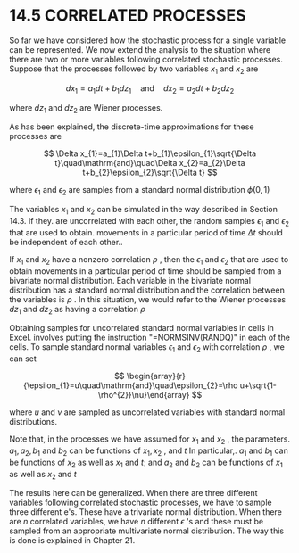 # 14.5 CORRELATED PROCESSES  

So far we have considered how the stochastic process for a single variable can be represented. We now extend the analysis to the situation where there are two or more variables following correlated stochastic processes. Suppose that the processes followed by two variables $x_{1}$ and $x_{2}$ are  

$$
d x_{1}=a_{1}d t+b_{1}d z_{1}\quad{\mathrm{and}}\quad d x_{2}=a_{2}d t+b_{2}d z_{2}
$$  

where $d z_{1}$ and $d z_{2}$ are Wiener processes.  

As has been explained, the discrete-time approximations for these processes are  

$$
\Delta x_{1}=a_{1}\Delta t+b_{1}\epsilon_{1}\sqrt{\Delta t}\quad\mathrm{and}\quad\Delta x_{2}=a_{2}\Delta t+b_{2}\epsilon_{2}\sqrt{\Delta t}
$$  

where $\epsilon_{1}$ and $\epsilon_{2}$ are samples from a standard normal distribution $\phi(0,1)$  

The variables $x_{1}$ and $x_{2}$ can be simulated in the way described in Section 14.3. If they. are uncorrelated with each other, the random samples $\epsilon_{1}$ and $\epsilon_{2}$ that are used to obtain. movements in a particular period of time $\Delta t$ should be independent of each other..  

If $x_{1}$ and $x_{2}$ have a nonzero correlation $\rho$ , then the $\epsilon_{1}$ and $\epsilon_{2}$ that are used to obtain movements in a particular period of time should be sampled from a bivariate normal distribution. Each variable in the bivariate normal distribution has a standard normal distribution and the correlation between the variables is $\rho$ . In this situation, we would refer to the Wiener processes $d z_{1}$ and $d z_{2}$ as having a correlation $\rho$  

Obtaining samples for uncorrelated standard normal variables in cells in Excel. involves putting the instruction "=NORMSINV(RANDQ)" in each of the cells. To sample standard normal variables $\epsilon_{1}$ and $\epsilon_{2}$ with correlation $\rho$ , we can set  

$$
\begin{array}{r}{\epsilon_{1}=u\quad\mathrm{and}\quad\epsilon_{2}=\rho u+\sqrt{1-\rho^{2}}\nu}\end{array}
$$  

where $u$ and $\nu$ are sampled as uncorrelated variables with standard normal distributions.  

Note that, in the processes we have assumed for $x_{1}$ and $x_{2}$ , the parameters. $a_{1},a_{2},b_{1}$ and $b_{2}$ can be functions of $x_{1},x_{2}$ , and $t$ In particular,. $a_{1}$ and $b_{1}$ can be functions of $x_{2}$ as well as $x_{1}$ and $t;$ and $a_{2}$ and $b_{2}$ can be functions of $x_{1}$ as well as $x_{2}$ and $t$  

The results here can be generalized. When there are three different variables following correlated stochastic processes, we have to sample three different e's. These have a trivariate normal distribution. When there are $n$ correlated variables, we have $n$ different $\epsilon$ 's and these must be sampled from an appropriate multivariate normal distribution. The way this is done is explained in Chapter 21.  
